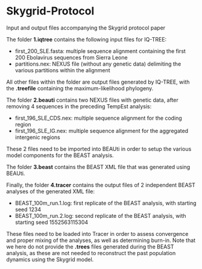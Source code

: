 # Skygrid-Protocol
Input and output files accompanying the Skygrid protocol paper

The folder **1.iqtree** contains the following input files for IQ-TREE:
* first\_200\_SLE.fasta: multiple sequence alignment containing the first 200 Ebolavirus sequences from Sierra Leone
* partitions.nex: NEXUS file (without any genetic data) delimiting the various partitions within the alignment

All other files within the folder are output files generated by IQ-TREE, with the **.treefile** containing the maximum-likelihood phylogeny.

The folder **2.beauti** contains two NEXUS files with genetic data, after removing 4 sequences in the preceding TempEst analysis:
* first\_196\_SLE\_CDS.nex: multiple sequence alignment for the coding region
* first\_196\_SLE\_IG.nex: multiple sequence alignment for the aggregated intergenic regions

These 2 files need to be imported into BEAUti in order to setup the various model components for the BEAST analysis.

The folder **3.beast** contains the BEAST XML file that was generated using BEAUti.

Finally, the folder **4.tracer** contains the output files of 2 independent BEAST analyses of the generated XML file:
* BEAST\_100m\_run.1.log: first replicate of the BEAST analysis, with starting seed 1234
* BEAST\_100m\_run.2.log: second replicate of the BEAST analysis, with starting seed 1552563115304

These files need to be loaded into Tracer in order to assess convergence and proper mixing of the analyses, as well as determining burn-in.
Note that we here do not provide the **.trees** files generated during the BEAST analysis, as these are not needed to reconstruct the past population dynamics using the Skygrid model.
